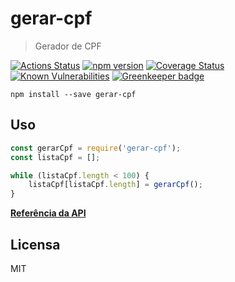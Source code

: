 # gerar-cpf

> Gerador de CPF

[![Actions Status](https://github.com/guilhermehn/gerar-cpf/workflows/Node%20CI/badge.svg)](https://github.com/guilhermehn/gerar-cpf/actions)
[![npm version](https://badge.fury.io/js/gerar-cpf.svg)](http://badge.fury.io/js/gerar-cpf)
[![Coverage Status](https://coveralls.io/repos/github/guilhermehn/gerar-cpf/badge.svg?branch=master)](https://coveralls.io/github/guilhermehn/gerar-cpf?branch=master)
[![Known Vulnerabilities](https://snyk.io/test/github/guilhermehn/gerar-cpf/badge.svg)](https://snyk.io/test/github/guilhermehn/gerar-cpf)
[![Greenkeeper badge](https://badges.greenkeeper.io/guilhermehn/gerar-cpf.svg)](https://greenkeeper.io/)


```
npm install --save gerar-cpf
```

## Uso

```js
const gerarCpf = require('gerar-cpf');
const listaCpf = [];

while (listaCpf.length < 100) {
	listaCpf[listaCpf.length] = gerarCpf();
}
```

**[Referência da API](./API_REFERENCE.md)**

## Licensa

MIT
